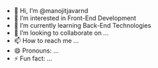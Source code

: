 - 👋 Hi, I’m @manojitjavarnd
- 👀 I’m interested in Front-End Development
- 🌱 I’m currently learning Back-End Technologies
- 💞️ I’m looking to collaborate on ...
- 📫 How to reach me ...
- 😄 Pronouns: ...
- ⚡ Fun fact: ...

<!---
manojitjavarnd/manojitjavarnd is a ✨ special ✨ repository because its `README.md` (this file) appears on your GitHub profile.
You can click the Preview link to take a look at your changes.
--->
